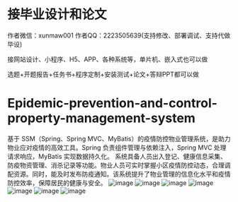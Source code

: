 # 接毕业设计和论文
作者微信：xunmaw001  作者QQ：2223505639(支持修改、部署调试、支持代做毕设)

接网站设计、小程序、H5、APP、各种系统等，单片机、嵌入式也可以做

选题+开题报告+任务书+程序定制+安装测试+论文+答辩PPT都可以做
# Epidemic-prevention-and-control-property-management-system
基于 SSM（Spring、Spring MVC、MyBatis）的疫情防控物业管理系统，是助力物业应对疫情的高效工具。Spring 负责组件管理与依赖注入，Spring MVC 处理请求响应，MyBatis 实现数据持久化。  系统具备人员出入登记、健康信息采集、防疫物资管理、消杀记录等功能。物业人员可实时掌握小区疫情防控动态，合理调配资源。同时，能及时发布防疫通知。该系统提升了物业管理的信息化水平和疫情防控效率，保障居民的健康与安全。 
![image](https://github.com/user-attachments/assets/44d7225b-5973-45d8-8039-da0b4350b243)
![image](https://github.com/user-attachments/assets/dc0b636e-5d31-406d-8efd-446d67d16ad1)
![image](https://github.com/user-attachments/assets/c941425a-4817-4607-9255-d3abb6a092bf)
![image](https://github.com/user-attachments/assets/112196d6-6022-4472-90e6-f25cb742b4c0)
![image](https://github.com/user-attachments/assets/ef07cfb0-79fc-421b-acf3-d056f3de5556)
![image](https://github.com/user-attachments/assets/1c76c302-005e-4edc-aed2-57b34d3d6675)
![image](https://github.com/user-attachments/assets/5565d67b-a80f-403e-99fb-9fd1eda958c1)
